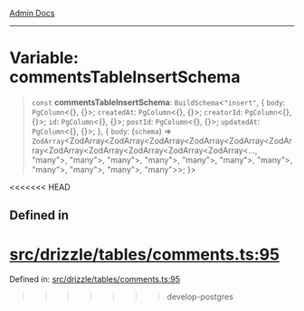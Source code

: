 [Admin Docs](/)

***

# Variable: commentsTableInsertSchema

> `const` **commentsTableInsertSchema**: `BuildSchema`\<`"insert"`, \{ `body`: `PgColumn`\<\{\}, \{\}\>; `createdAt`: `PgColumn`\<\{\}, \{\}\>; `creatorId`: `PgColumn`\<\{\}, \{\}\>; `id`: `PgColumn`\<\{\}, \{\}\>; `postId`: `PgColumn`\<\{\}, \{\}\>; `updatedAt`: `PgColumn`\<\{\}, \{\}\>; \}, \{ `body`: (`schema`) => `ZodArray`\<ZodArray\<ZodArray\<ZodArray\<ZodArray\<ZodArray\<ZodArray\<ZodArray\<ZodArray\<ZodArray\<ZodArray\<ZodArray\<..., "many"\>, "many"\>, "many"\>, "many"\>, "many"\>, "many"\>, "many"\>, "many"\>, "many"\>, "many"\>, "many"\>\>; \}\>

<<<<<<< HEAD
## Defined in

[src/drizzle/tables/comments.ts:95](https://github.com/NishantSinghhhhh/talawa-api/blob/ff0f1d6ae21d3428519b64e42fe3bfdff573cb6e/src/drizzle/tables/comments.ts#L95)
=======
Defined in: [src/drizzle/tables/comments.ts:95](https://github.com/PalisadoesFoundation/talawa-api/blob/37e2d6abe1cabaa02f97a3c6c418b81e8fcb5a13/src/drizzle/tables/comments.ts#L95)
>>>>>>> develop-postgres
